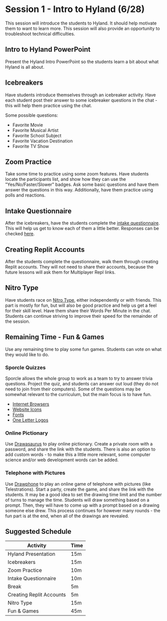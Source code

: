 # Session 1 - Intro to Hyland (6/28)
This session will introduce the students to Hyland. It should help motivate them to want to learn more. This session will also provide an opportunity to troubleshoot technical difficulties.

## Intro to Hyland PowerPoint
Present the Hyland Intro PowerPoint so the students learn a bit about what Hyland is all about.

## Icebreakers
Have students introduce themselves through an icebreaker activity. Have each student post their answer to some icebreaker questions in the chat - this will help them practice using the chat.

Some possible questions:

- Favorite Movie
- Favorite Musical Artist
- Favorite School Subject
- Favorite Vacation Destination
- Favorite TV Show

## Zoom Practice
Take some time to practice using some zoom features. Have students locate the participants list, and show how they can use the "Yes/No/Faster/Slower" badges. Ask some basic questions and have them answer the questions in this way. Additionally, have them practice using polls and reactions. 

## Intake Questionnaire
After the icebreakers, have the students complete the [intake questionnaire](https://forms.gle/Q3mytWNRKGUkeX8U6). This will help us get to know each of them a little better. Responses can be checked [here](https://docs.google.com/forms/d/1fUBJxTOeAclXJgtoPCcqP6OctHSEXX8rzb7iI8lcjqw/edit#responses).

## Creating Replit Accounts
After the students complete the questionnaire, walk them through creating Replit accounts. They will not need to share their accounts, because the future lessons will ask them for Multiplayer Repl links.

## Nitro Type
Have students race on [Nitro Type](https://www.nitrotype.com/race), either independently or with friends. This part is mostly for fun, but will also be good practice and help us get a feel for their skill level. Have them share their Words Per Minute in the chat. Students can continue striving to improve their speed for the remainder of the session.

## Remaining Time - Fun & Games
Use any remaining time to play some fun games. Students can vote on what they would like to do.

### Sporcle Quizzes
Sporcle allows the whole group to work as a team to try to answer trivia questions. Project the quiz, and students can answer out loud (they do not need to join from their computers). Some of the questions may be somewhat relevant to the curriculum, but the main focus is to have fun.

- [Internet Browsers](https://www.sporcle.com/games/BoggelTeam/quick-pick-internet-browsers)
- [Website Icons](https://www.sporcle.com/games/g/websiteicons)
- [Fonts](https://www.sporcle.com/games/RobFitz/wtf)
- [One Letter Logos](https://www.sporcle.com/games/eon/one-letter-logos)

### Online Pictionary
Use [Drawasaurus](https://www.drawasaurus.org/) to play online pictionary. Create a private room with a password, and share the link with the students. There is also an option to add custom words - to make this a little more relevant, some computer science and/or web development words can be added.

### Telephone with Pictures
Use [Drawphone](https://drawphone.tannerkrewson.com/) to play an online game of telephone with pictures (like Telestrations). Start a party, create the game, and share the link with the students. It may be a good idea to set the drawing time limit and the number of turns to manage the time. Students will draw something based on a prompt. Then, they will have to come up with a prompt based on a drawing someone else drew. This process continues for however many rounds - the fun part is at the end, when all of the drawings are revealed. 

## Suggested Schedule

| Activity | Time |
|-|-|
| Hyland Presentation | 15m |
| Icebreakers | 15m |
| Zoom Practice | 10m |
| Intake Questionnaire | 10m |
| Break | 5m |
| Creating Replit Accounts | 5m |
| Nitro Type | 15m |
| Fun & Games | 45m |